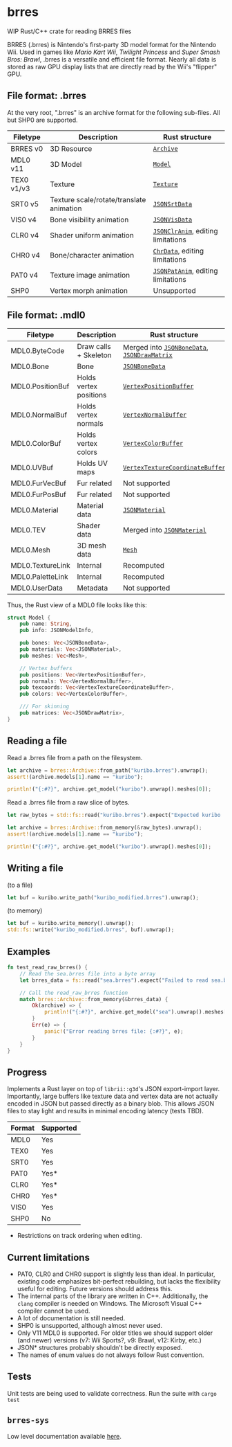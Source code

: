 # brres
WIP Rust/C++ crate for reading BRRES files

BRRES (.brres) is Nintendo's first-party 3D model format for the Nintendo Wii. Used in games like *Mario Kart Wii*, *Twilight Princess* and *Super Smash Bros: Brawl*, .brres is a versatile and efficient file format.
Nearly all data is stored as raw GPU display lists that are directly read by the Wii's "flipper" GPU.

## File format: .brres

At the very root, ".brres" is an archive format for the following sub-files. All but SHP0 are supported.

Filetype   | Description                              | Rust structure
-----------|------------------------------------------|--------------------------
BRRES v0   | 3D Resource                              | [`Archive`](https://docs.rs/brres/latest/brres/struct.Archive.html)
MDL0 v11   | 3D Model                                 | [`Model`](https://docs.rs/brres/latest/brres/struct.Model.html)
TEX0 v1/v3 | Texture                                  | [`Texture`](https://docs.rs/brres/latest/brres/struct.Texture.html)
SRT0 v5    | Texture scale/rotate/translate animation | [`JSONSrtData`](https://docs.rs/brres/latest/brres/json/struct.JSONSrtData.html)
VIS0 v4    | Bone visibility animation                | [`JSONVisData`](https://docs.rs/brres/latest/brres/json/struct.JSONVisData.html)
CLR0 v4    | Shader uniform animation                 | [`JSONClrAnim`](https://docs.rs/brres/latest/brres/json/struct.JSONClrAnim.html), editing limitations
CHR0 v4    | Bone/character animation                 | [`ChrData`](https://docs.rs/brres/latest/brres/struct.ChrData.html), editing limitations
PAT0 v4    | Texture image animation                  | [`JSONPatAnim`](https://docs.rs/brres/latest/brres/json/struct.JSONPatAnim.html), editing limitations
SHP0       | Vertex morph animation                   | Unsupported

## File format: .mdl0

Filetype         | Description            | Rust structure
-----------------|------------------------|--------------
MDL0.ByteCode    | Draw calls + Skeleton  | Merged into [`JSONBoneData`](https://docs.rs/brres/latest/brres/json/struct.JSONBoneData.html), [`JSONDrawMatrix`](https://docs.rs/brres/latest/brres/json/struct.JSONDrawMatrix.html)
MDL0.Bone        | Bone                   | [`JSONBoneData`](https://docs.rs/brres/latest/brres/json/struct.JSONBoneData.html)
MDL0.PositionBuf | Holds vertex positions | [`VertexPositionBuffer`](https://docs.rs/brres/latest/brres/struct.VertexPositionBuffer.html)
MDL0.NormalBuf   | Holds vertex normals   | [`VertexNormalBuffer`](https://docs.rs/brres/latest/brres/struct.VertexNormalBuffer.html)
MDL0.ColorBuf    | Holds vertex colors    | [`VertexColorBuffer`](https://docs.rs/brres/latest/brres/struct.VertexColorBuffer.html)
MDL0.UVBuf       | Holds UV maps          | [`VertexTextureCoordinateBuffer`](https://docs.rs/brres/latest/brres/struct.VertexTextureCoordinateBuffer.html)
MDL0.FurVecBuf   | Fur related            | Not supported
MDL0.FurPosBuf   | Fur related            | Not supported
MDL0.Material    | Material data          | [`JSONMaterial`](https://docs.rs/brres/latest/brres/json/struct.JSONMaterial.html)
MDL0.TEV         | Shader data            | Merged into [`JSONMaterial`](https://docs.rs/brres/latest/brres/json/struct.JSONMaterial.html)
MDL0.Mesh        | 3D mesh data           | [`Mesh`](https://docs.rs/brres/latest/brres/struct.Mesh.html)
MDL0.TextureLink | Internal               | Recomputed
MDL0.PaletteLink | Internal               | Recomputed
MDL0.UserData    | Metadata               | Not supported

Thus, the Rust view of a MDL0 file looks like this:
```rs
struct Model {
    pub name: String,
    pub info: JSONModelInfo,

    pub bones: Vec<JSONBoneData>,
    pub materials: Vec<JSONMaterial>,
    pub meshes: Vec<Mesh>,

    // Vertex buffers
    pub positions: Vec<VertexPositionBuffer>,
    pub normals: Vec<VertexNormalBuffer>,
    pub texcoords: Vec<VertexTextureCoordinateBuffer>,
    pub colors: Vec<VertexColorBuffer>,

    /// For skinning
    pub matrices: Vec<JSONDrawMatrix>,
}
```

## Reading a file
Read a .brres file from a path on the filesystem.

```rs
let archive = brres::Archive::from_path("kuribo.brres").unwrap();
assert!(archive.models[1].name == "kuribo");

println!("{:#?}", archive.get_model("kuribo").unwrap().meshes[0]);
```
Read a .brres file from a raw slice of bytes.

```rs
let raw_bytes = std::fs::read("kuribo.brres").expect("Expected kuribo :)");

let archive = brres::Archive::from_memory(&raw_bytes).unwrap();
assert!(archive.models[1].name == "kuribo");

println!("{:#?}", archive.get_model("kuribo").unwrap().meshes[0]);
```

## Writing a file
(to a file)
```rs
let buf = kuribo.write_path("kuribo_modified.brres").unwrap();
```
(to memory)
```rs
let buf = kuribo.write_memory().unwrap();
std::fs::write("kuribo_modified.brres", buf).unwrap();
```

## Examples
```rs
fn test_read_raw_brres() {
    // Read the sea.brres file into a byte array
    let brres_data = fs::read("sea.brres").expect("Failed to read sea.brres file");

    // Call the read_raw_brres function
    match brres::Archive::from_memory(&brres_data) {
        Ok(archive) => {
            println!("{:#?}", archive.get_model("sea").unwrap().meshes[0]);
        }
        Err(e) => {
            panic!("Error reading brres file: {:#?}", e);
        }
    }
}
```

## Progress
Implements a Rust layer on top of `librii::g3d`'s JSON export-import layer. Importantly, large buffers like texture data and vertex data are not actually encoded in JSON but passed directly as a binary blob. This allows JSON files to stay light and results in minimal encoding latency (tests TBD).

| Format | Supported |
|--------|-----------|
| MDL0   | Yes       |
| TEX0   | Yes       |
| SRT0   | Yes       |
| PAT0   | Yes*      |
| CLR0   | Yes*      |
| CHR0   | Yes*      |
| VIS0   | Yes       |
| SHP0   | No        |

* Restrictions on track ordering when editing.

## Current limitations
- PAT0, CLR0 and CHR0 support is slightly less than ideal. In particular, existing code emphasizes bit-perfect rebuilding, but lacks the flexibility useful for editing. Future versions should address this.
- The internal parts of the library are written in C++. Additionally, the `clang` compiler is needed on Windows. The Microsoft Visual C++ compiler cannot be used.
- A lot of documentation is still needed.
- SHP0 is unsupported, although almost never used.
- Only V11 MDL0 is supported. For older titles we should support older (and newer) versions (v7: Wii Sports?, v9: Brawl, v12: Kirby, etc.)
- JSON* structures probably shouldn't be directly exposed.
- The names of enum values do not always follow Rust convention.

## Tests
Unit tests are being used to validate correctness. Run the suite with `cargo test`

## `brres-sys`
Low level documentation available [here](lib/brres-sys/README.md).
